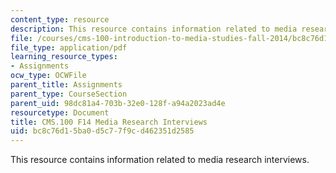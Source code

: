 ```yaml
---
content_type: resource
description: This resource contains information related to media research interviews.
file: /courses/cms-100-introduction-to-media-studies-fall-2014/bc8c76d15ba0d5c77f9cd462351d2585_MITCMS_100F14_MdRschIntQue.pdf
file_type: application/pdf
learning_resource_types:
- Assignments
ocw_type: OCWFile
parent_title: Assignments
parent_type: CourseSection
parent_uid: 98dc81a4-703b-32e0-128f-a94a2023ad4e
resourcetype: Document
title: CMS.100 F14 Media Research Interviews
uid: bc8c76d1-5ba0-d5c7-7f9c-d462351d2585
---
```

This resource contains information related to media research interviews.

